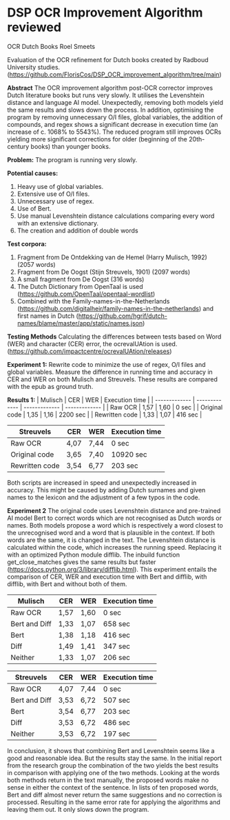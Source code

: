 # DSP OCR Improvement Algorithm reviewed
OCR Dutch Books Roel Smeets

Evaluation of the OCR refinement for Dutch books created by Radboud University studies. (https://github.com/FlorisCos/DSP_OCR_improvement_algorithm/tree/main)

**Abstract** 
The OCR improvement algorithm post-OCR corrector improves Dutch literature books but runs very slowly. It utilises the Levenshtein distance and language AI model. Unexpectedly, removing both models yield the same results and slows down the process. In addition, optimising the program by removing unnecessary O/I files, global variables, the addition of compounds, and regex shows a significant decrease in execution time (an increase of c. 1068% to 5543%). The reduced program still improves OCRs yielding more significant corrections for older (beginning of the 20th-century books) than  younger books. 

**Problem:**
The program is running very slowly. 

**Potential causes:**
1. Heavy use of global variables.
2. Extensive use of O/I files.
3. Unnecessary use of regex.
4. Use of Bert.
5. Use manual Levenshtein distance calculations comparing every word with an extensive dictionary.
6. The creation and addition of double words 

**Test corpora:**
1. Fragment from De Ontdekking van de Hemel (Harry Mulisch, 1992) (2057 words)
2. Fragment from De Oogst (Stijn Streuvels, 1901) (2097 words)
3. A small fragment from De Oogst (316 words)
4. The Dutch Dictionary from OpenTaal is used (https://github.com/OpenTaal/opentaal-wordlist)
5. Combined with the Family-names-in-the-Netherlands (https://github.com/digitalheir/family-names-in-the-netherlands) and first names in Dutch (https://github.com/hgrif/dutch-names/blame/master/app/static/names.json)
   
**Testing Methods**
Calculating the differences between tests based on Word (WER) and character (CER) error, the ocrevalUAtion is used. (https://github.com/impactcentre/ocrevalUAtion/releases)

**Experiment 1:**
Rewrite code to minimize the use of regex, O/I files and global variables. Measure the difference in running time and accuracy in CER and WER on both Mulisch and Streuvels. These results are compared with the epub as ground truth. 

**Results 1:**
| Mulisch  | CER | WER  | Execution time | 
| ------------- | ------------- | ------------- | ------------- |
| Raw OCR  | 1,57 | 1,60 | 0 sec |
| Original code | 1,35 | 1,16 | 2200 sec |
| Rewritten code | 1,33 | 1,07 | 416 sec |

| Streuvels  | CER | WER  | Execution time | 
| ------------- | ------------- | ------------- | ------------- |
| Raw OCR  | 4,07 | 7,44 | 0 sec |
| Original code | 3,65 | 7,40 | 10920 sec |
| Rewritten code | 3,54 | 6,77 | 203 sec |

Both scripts are increased in speed and unexpectedly increased in accuracy. This might be caused by adding Dutch surnames and given names to the lexicon and the adjustment of a few typos in the code. 

**Experiment 2**
The original code uses Levenshtein distance and pre-trained AI model Bert to correct words which are not recognised as Dutch words or names. Both models propose a word which is respectively a word closest to the unrecognised word and a word that is plausible in the context. If both words are the same, it is changed in the text. 
The Levenshtein distance is calculated within the code, which increases the running speed. Replacing it with an optimized Python module difflib. The inbuild function get_close_matches gives the same results but faster (https://docs.python.org/3/library/difflib.html). 
This experiment entails the comparison of CER, WER and execution time with Bert and difflib, with difflib, with Bert and without both of them. 

| Mulisch  | CER | WER  | Execution time | 
| ------------- | ------------- | ------------- | ------------- |
| Raw OCR  | 1,57 | 1,60 | 0 sec |
| Bert and Diff | 1,33 | 1,07 | 658 sec |
| Bert | 1,38 | 1,18 | 416 sec |
| Diff | 1,49 | 1,41 | 347 sec |
| Neither | 1,33 | 1,07 | 206 sec |

| Streuvels  | CER | WER  | Execution time | 
| ------------- | ------------- | ------------- | ------------- |
| Raw OCR  | 4,07 | 7,44 | 0 sec |
| Bert and Diff | 3,53 | 6,72 | 507 sec |
| Bert | 3,54 | 6,77 | 203 sec |
| Diff | 3,53 | 6,72 | 486 sec |
| Neither | 3,53 | 6,72 | 197 sec |

In conclusion, it shows that combining Bert and Levenshtein seems like a good and reasonable idea. But the results stay the same. In the initial report from the research group the combination of the two yields the best results in comparison with applying one of the two methods. Looking at the words both methods return in the text manually, the proposed words make no sense in either the context of the sentence. In lists of ten proposed words, Bert and diff almost never return the same suggestions and no correction is processed. Resulting in the same error rate for applying the algorithms and leaving them out. It only slows down the program. 
